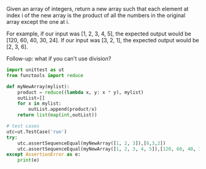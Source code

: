 Given an array of integers, return a new array such that each element at index i of the new array is the product of all the numbers in the original array except the one at i. 

For example, 
if our input was [1, 2, 3, 4, 5], the expected output would be [120, 60, 40, 30, 24]. 
If our input was [3, 2, 1], the expected output would be [2, 3, 6].

Follow-up: what if you can't use division?

```python
import unittest as ut
from functools import reduce

def myNewArray(mylist):
    product = reduce((lambda x, y: x * y), mylist)
    outList=[]
    for x in mylist:
        outList.append(product/x)
    return list(map(int,outList))

# test cases 
utc=ut.TestCase('run')
try:
    utc.assertSequenceEqual(myNewArray([1, 2, 3]),[6,3,2])
    utc.assertSequenceEqual(myNewArray([1, 2, 3, 4, 5]),[120, 60, 40, 30, 24])
except AssertionError as e:
    print(e)
```
